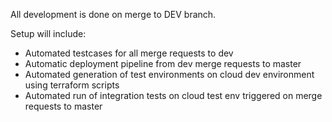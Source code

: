 All development is done on merge to DEV branch. 

Setup will include:
- Automated testcases for all merge requests to dev
- Automatic deployment pipeline from dev merge requests to master
- Automated generation of test environments on cloud dev environment using terraform scripts
- Automated run of integration tests on cloud test env triggered on merge requests to master


